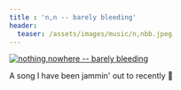 ```yaml
---
title : 'n,n -- barely bleeding'
header:
  teaser: /assets/images/music/n,nbb.jpeg
---
```


[![nothing,nowhere -- barely bleeding](https://img.youtube.com/vi/VlFYC0j4rPI/0.jpg)](https://www.youtube.com/watch?v=VlFYC0j4rPI)

A song I have been jammin' out to recently :metal:
